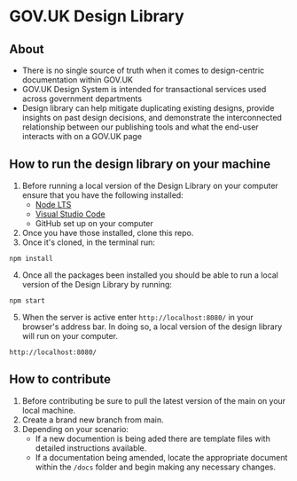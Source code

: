 # GOV.UK Design Library
## About
- There is no single source of truth when it comes to design-centric documentation within GOV.UK
- GOV.UK Design System is intended for transactional services used across government departments
- Design library can help mitigate duplicating existing designs, provide insights on past design decisions, and demonstrate the interconnected relationship between our publishing tools and what the end-user interacts with on a GOV.UK page

## How to run the design library on your machine
1. Before running a local version of the Design Library on your computer ensure that you have the following installed:
    - [Node LTS](https://nodejs.org/en)
    - [Visual Studio Code](https://code.visualstudio.com/)
    - GitHub set up on your computer
2. Once you have those installed, clone this repo.
3. Once it's cloned, in the terminal run:
```
npm install
```
4. Once all the packages been installed you should be able to run a local version of the Design Library by running:
```
npm start
```
5. When the server is active enter `http://localhost:8080/` in your browser's address bar. In doing so, a local version of the design library will run on your computer.
```
http://localhost:8080/
```

## How to contribute
1. Before contributing be sure to pull the latest version of the main on your local machine.
2. Create a brand new branch from main.
3. Depending on your scenario:
    - If a new documention is being aded there are template files with detailed instructions available.
    - If a documentation being amended, locate the appropriate document within the `/docs` folder and begin making any necessary changes.